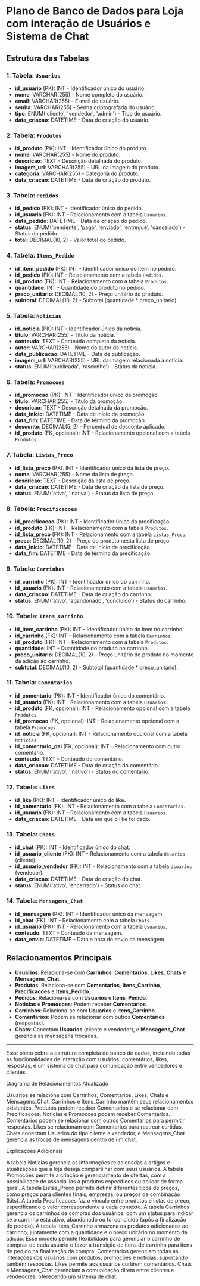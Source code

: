 # Plano de Banco de Dados para Loja com Interação de Usuários e Sistema de Chat

## Estrutura das Tabelas

### 1. Tabela: `Usuarios`
- **id_usuario** (PK): INT - Identificador único do usuário.
- **nome**: VARCHAR(255) - Nome completo do usuário.
- **email**: VARCHAR(255) - E-mail do usuário.
- **senha**: VARCHAR(255) - Senha criptografada do usuário.
- **tipo**: ENUM('cliente', 'vendedor', 'admin') - Tipo de usuário.
- **data_criacao**: DATETIME - Data de criação do usuário.

### 2. Tabela: `Produtos`
- **id_produto** (PK): INT - Identificador único do produto.
- **nome**: VARCHAR(255) - Nome do produto.
- **descricao**: TEXT - Descrição detalhada do produto.
- **imagem_url**: VARCHAR(255) - URL da imagem do produto.
- **categoria**: VARCHAR(255) - Categoria do produto.
- **data_criacao**: DATETIME - Data de criação do produto.

### 3. Tabela: `Pedidos`
- **id_pedido** (PK): INT - Identificador único do pedido.
- **id_usuario** (FK): INT - Relacionamento com a tabela `Usuarios`.
- **data_pedido**: DATETIME - Data de criação do pedido.
- **status**: ENUM('pendente', 'pago', 'enviado', 'entregue', 'cancelado') - Status do pedido.
- **total**: DECIMAL(10, 2) - Valor total do pedido.

### 4. Tabela: `Itens_Pedido`
- **id_item_pedido** (PK): INT - Identificador único do item no pedido.
- **id_pedido** (FK): INT - Relacionamento com a tabela `Pedidos`.
- **id_produto** (FK): INT - Relacionamento com a tabela `Produtos`.
- **quantidade**: INT - Quantidade do produto no pedido.
- **preco_unitario**: DECIMAL(10, 2) - Preço unitário do produto.
- **subtotal**: DECIMAL(10, 2) - Subtotal (quantidade * preço_unitario).

### 5. Tabela: `Noticias`
- **id_noticia** (PK): INT - Identificador único da notícia.
- **titulo**: VARCHAR(255) - Título da notícia.
- **conteudo**: TEXT - Conteúdo completo da notícia.
- **autor**: VARCHAR(255) - Nome do autor da notícia.
- **data_publicacao**: DATETIME - Data de publicação.
- **imagem_url**: VARCHAR(255) - URL da imagem relacionada à notícia.
- **status**: ENUM('publicada', 'rascunho') - Status da notícia.

### 6. Tabela: `Promocoes`
- **id_promocao** (PK): INT - Identificador único da promoção.
- **titulo**: VARCHAR(255) - Título da promoção.
- **descricao**: TEXT - Descrição detalhada da promoção.
- **data_inicio**: DATETIME - Data de início da promoção.
- **data_fim**: DATETIME - Data de término da promoção.
- **desconto**: DECIMAL(5, 2) - Percentual de desconto aplicado.
- **id_produto** (FK, opcional): INT - Relacionamento opcional com a tabela `Produtos`.

### 7. Tabela: `Listas_Preco`
- **id_lista_preco** (PK): INT - Identificador único da lista de preço.
- **nome**: VARCHAR(255) - Nome da lista de preço.
- **descricao**: TEXT - Descrição da lista de preço.
- **data_criacao**: DATETIME - Data de criação da lista de preço.
- **status**: ENUM('ativa', 'inativa') - Status da lista de preço.

### 8. Tabela: `Precificacoes`
- **id_precificacao** (PK): INT - Identificador único da precificação.
- **id_produto** (FK): INT - Relacionamento com a tabela `Produtos`.
- **id_lista_preco** (FK): INT - Relacionamento com a tabela `Listas_Preco`.
- **preco**: DECIMAL(10, 2) - Preço do produto nesta lista de preço.
- **data_inicio**: DATETIME - Data de início da precificação.
- **data_fim**: DATETIME - Data de término da precificação.

### 9. Tabela: `Carrinhos`
- **id_carrinho** (PK): INT - Identificador único do carrinho.
- **id_usuario** (FK): INT - Relacionamento com a tabela `Usuarios`.
- **data_criacao**: DATETIME - Data de criação do carrinho.
- **status**: ENUM('ativo', 'abandonado', 'concluido') - Status do carrinho.

### 10. Tabela: `Itens_Carrinho`
- **id_item_carrinho** (PK): INT - Identificador único do item no carrinho.
- **id_carrinho** (FK): INT - Relacionamento com a tabela `Carrinhos`.
- **id_produto** (FK): INT - Relacionamento com a tabela `Produtos`.
- **quantidade**: INT - Quantidade do produto no carrinho.
- **preco_unitario**: DECIMAL(10, 2) - Preço unitário do produto no momento da adição ao carrinho.
- **subtotal**: DECIMAL(10, 2) - Subtotal (quantidade * preço_unitario).

### 11. Tabela: `Comentarios`
- **id_comentario** (PK): INT - Identificador único do comentário.
- **id_usuario** (FK): INT - Relacionamento com a tabela `Usuarios`.
- **id_produto** (FK, opcional): INT - Relacionamento opcional com a tabela `Produtos`.
- **id_promocao** (FK, opcional): INT - Relacionamento opcional com a tabela `Promocoes`.
- **id_noticia** (FK, opcional): INT - Relacionamento opcional com a tabela `Noticias`.
- **id_comentario_pai** (FK, opcional): INT - Relacionamento com outro comentário.
- **conteudo**: TEXT - Conteúdo do comentário.
- **data_criacao**: DATETIME - Data de criação do comentário.
- **status**: ENUM('ativo', 'inativo') - Status do comentário.

### 12. Tabela: `Likes`
- **id_like** (PK): INT - Identificador único do like.
- **id_comentario** (FK): INT - Relacionamento com a tabela `Comentarios`.
- **id_usuario** (FK): INT - Relacionamento com a tabela `Usuarios`.
- **data_criacao**: DATETIME - Data em que o like foi dado.

### 13. Tabela: `Chats`
- **id_chat** (PK): INT - Identificador único do chat.
- **id_usuario_cliente** (FK): INT - Relacionamento com a tabela `Usuarios` (cliente).
- **id_usuario_vendedor** (FK): INT - Relacionamento com a tabela `Usuarios` (vendedor).
- **data_criacao**: DATETIME - Data de criação do chat.
- **status**: ENUM('ativo', 'encerrado') - Status do chat.

### 14. Tabela: `Mensagens_Chat`
- **id_mensagem** (PK): INT - Identificador único da mensagem.
- **id_chat** (FK): INT - Relacionamento com a tabela `Chats`.
- **id_usuario** (FK): INT - Relacionamento com a tabela `Usuarios`.
- **conteudo**: TEXT - Conteúdo da mensagem.
- **data_envio**: DATETIME - Data e hora do envio da mensagem.

## Relacionamentos Principais

- **Usuarios**: Relaciona-se com **Carrinhos**, **Comentarios**, **Likes**, **Chats** e **Mensagens_Chat**.
- **Produtos**: Relaciona-se com **Comentarios**, **Itens_Carrinho**, **Precificacoes** e **Itens_Pedido**.
- **Pedidos**: Relaciona-se com **Usuarios** e **Itens_Pedido**.
- **Noticias** e **Promocoes**: Podem receber **Comentarios**.
- **Carrinhos**: Relaciona-se com **Usuarios** e **Itens_Carrinho**.
- **Comentarios**: Podem se relacionar com outros **Comentarios** (respostas).
- **Chats**: Conectam **Usuarios** (cliente e vendedor), e **Mensagens_Chat** gerencia as mensagens trocadas.

---

Esse plano cobre a estrutura completa do banco de dados, incluindo todas as funcionalidades de interação com usuários, comentários, likes, respostas, e um sistema de chat para comunicação entre vendedores e clientes.


Diagrama de Relacionamentos Atualizado

Usuarios se relaciona com Carrinhos, Comentarios, Likes, Chats e Mensagens_Chat.
Carrinhos e Itens_Carrinho mantêm seus relacionamentos existentes.
Produtos podem receber Comentarios e se relacionar com Precificacoes.
Noticias e Promocoes podem receber Comentarios.
Comentarios podem se relacionar com outros Comentarios para permitir respostas.
Likes se relacionam com Comentarios para rastrear curtidas.
Chats conectam Usuarios do tipo cliente e vendedor, e Mensagens_Chat gerencia as trocas de mensagens dentro de um chat.


Explicações Adicionais

A tabela Notícias gerencia as informações relacionadas a artigos e atualizações que a loja deseja compartilhar com seus usuários.
A tabela Promoções permite a criação e gerenciamento de ofertas, com a possibilidade de associá-las a produtos específicos ou aplicar de forma geral.
A tabela Listas_Preco permite definir diferentes tipos de preços, como preços para clientes finais, empresas, ou preços de combinação (kits).
A tabela Precificacoes faz o vínculo entre produtos e listas de preço, especificando o valor correspondente a cada contexto.
A tabela Carrinhos gerencia os carrinhos de compras dos usuários, com um status para indicar se o carrinho está ativo, abandonado ou foi concluído (após a finalização do pedido).
A tabela Itens_Carrinho armazena os produtos adicionados ao carrinho, juntamente com a quantidade e o preço unitário no momento da adição.
Esse modelo permite flexibilidade para gerenciar o carrinho de compras de cada usuário e fazer a transição de itens de carrinho para itens de pedido na finalização da compra.
Comentarios gerenciam todas as interações dos usuários com produtos, promoções e notícias, suportando também respostas.
Likes permite aos usuários curtirem comentários.
Chats e Mensagens_Chat gerenciam a comunicação direta entre clientes e vendedores, oferecendo um sistema de chat.